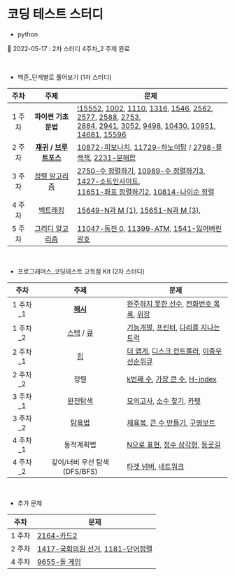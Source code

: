 # 코딩 테스트 스터디


- python

🚀 2022-05-17 : 2차 스터디 4주차_2 주제 완료

<br>

- 백준_단계별로 풀어보기 (1차 스터디)

|주차|주제|문제|
|:---:|:---:|---|
|1 주차| <strong>파이썬 기초 문법</strong> | [!15552](src/baekjoon/!15552.py), [1002](src/baekjoon/1002.py), [1110](src/baekjoon/1110.py), [1316](src/baekjoon/1316.py), [1546](src/baekjoon/1546.py), [2562](src/baekjoon/2562.py), [2577](src/baekjoon/2577.py), [2588](src/baekjoon/2588.py), [2753](src/baekjoon/2753.py),<br>[2884](src/baekjoon/2884.py), [2941](src/baekjoon/2941.py), [3052](src/baekjoon/3052.py), [9498](src/baekjoon/9498.py), [10430](1src/baekjoon/0430.py), [10951](src/baekjoon/10951.py), [14681](src/baekjoon/14681.py), [15596](src/baekjoon/15596.py)|
|2 주차| <strong>[재귀](https://jangbageum.tistory.com/14) / [브루트포스](https://jangbageum.tistory.com/15)</strong> | [10872-피보나치](src/baekjoon/10872.py), [11729-하노이탑](src/baekjoon/11729.py) / [2798-블랙잭](src/baekjoon/2798.py), [2231-분해합](src/baekjoon/2231.py)|
|3 주차|[정렬 알고리즘](https://jangbageum.tistory.com/16)|[2750-수 정렬하기](src/baekjoon/2750.py), [10989-수 정렬하기3](src/baekjoon/10989.py), [1427-소트인사이트](src/baekjoon/1427.py),<br>[11651-좌표 정렬하기2](src/baekjoon/11651.py), [10814-나이순 정렬](src/baekjoon/10814.py)|
|4 주차|[백트래킹](https://jangbageum.tistory.com/18)|[15649-N과 M (1)](src/baekjoon/15649.py), [15651-N과 M (3)](src/baekjoon/15651.py), |
|5 주차|[그리디 알고리즘](https://jangbageum.tistory.com/19)|[11047-동전 0](src/baekjoon/11047.py), [11399-ATM](src/baekjoon/11399.py), [1541-잃어버린 괄호](src/baekjoon/1541.py)|


<br>

 - 프로그래머스_코딩테스트 고득점 Kit (2차 스터디)

|주차|주제|문제|
|:---:|:---:|---|
|1 주차_1|<strong>[해시](https://jangbageum.tistory.com/20)</strong>| [완주하지 못한 선수](src/programmers/%EC%99%84%EC%A3%BC%ED%95%98%EC%A7%80%20%EB%AA%BB%ED%95%9C%20%EC%84%A0%EC%88%98.py), [전화번호 목록](src/programmers/%EC%A0%84%ED%99%94%EB%B2%88%ED%98%B8%20%EB%AA%A9%EB%A1%9D.py), [위장](src/programmers/%EC%9C%84%EC%9E%A5.py)|
|1 주차_2|[스택](https://jangbageum.tistory.com/21) / [큐](https://jangbageum.tistory.com/22)|[기능개발](src/programmers/%EA%B8%B0%EB%8A%A5%EA%B0%9C%EB%B0%9C.py), [프린터](src\programmers\프린터.py), [다리를 지나는 트럭](src/programmers/%EB%8B%A4%EB%A6%AC%EB%A5%BC%20%EC%A7%80%EB%82%98%EB%8A%94%20%ED%8A%B8%EB%9F%AD.py)|
|2 주차_1|[힙](https://jangbageum.tistory.com/23)|[더 맵게](src/programmers/%EB%8D%94%20%EB%A7%B5%EA%B2%8C.py), [디스크 컨트롤러](src/programmers/%EB%94%94%EC%8A%A4%ED%81%AC%20%EC%BB%A8%ED%8A%B8%EB%A1%A4%EB%9F%AC.py), [이중우선순위큐](src/programmers/%EC%9D%B4%EC%A4%91%EC%9A%B0%EC%84%A0%EC%88%9C%EC%9C%84%ED%81%90.py)|
|2 주차_2|정렬|[k번째 수](src\programmers\k번째수.py), [가장 큰 수](src\programmers/%EA%B0%80%EC%9E%A5%20%ED%81%B0%20%EC%88%98.py), [H-index](src\programmers\H-index.py)|
|3 주차_1|[완전탐색](https://jangbageum.tistory.com/15)|[모의고사](src\programmers\모의고사.py), [소수 찾기](src\programmers/%EC%86%8C%EC%88%98%20%EC%B0%BE%EA%B8%B0.py), [카펫](src\programmers\카펫.py)|
|3 주차_2|[탐욕법](https://jangbageum.tistory.com/19)|[체육복](src\programmers\체육복.py), [큰 수 만들기](src/programmers/%ED%81%B0%20%EC%88%98%20%EB%A7%8C%EB%93%A4%EA%B8%B0.py), [구명보트](src\programmers\구명보트.py)|
|4 주차_1|동적계획법|[N으로 표현](src/programmers/N%EC%9C%BC%EB%A1%9C%20%ED%91%9C%ED%98%84.py), [정수 삼각형](src/programmers/%EC%A0%95%EC%88%98%20%EC%82%BC%EA%B0%81%ED%98%95.py), [등굣길](src\programmers\등굣길.py)|
|4 주차_2|깊이/너비 우선 탐색(DFS/BFS)|[타겟 넘버](src\programmers/%ED%83%80%EA%B2%9F%20%EB%84%98%EB%B2%84.py), [네트워크](src\programmers\네트워크.py)|

<br>

- 추가 문제

|주차|문제|
|:---:|---|
|1 주차|[2164-카드2](src/baekjoon/2164.py)|
|2 주차|[1417-국회의원 선거](src/baekjoon/1417.py), [1181-단어정렬](src\baekjoon\1181.py)|
|4 주차|[9655-돌 게임](src\baekjoon\9655.py)|